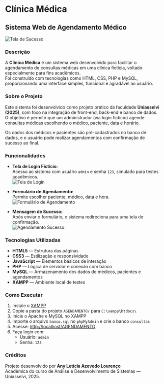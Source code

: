 # Clínica Médica  
## Sistema Web de Agendamento Médico

![Tela de Sucesso ](https://github.com//raw.githubsercontent.com/AnyLeticia/Clinica-Medica/main/imagens/sucesso.png)

### Descrição

A **Clínica Médica** é um sistema web desenvolvido para facilitar o agendamento de consultas médicas em uma clínica fictícia, voltado especialmente para fins acadêmicos.  
Foi construído com tecnologias como HTML, CSS, PHP e MySQL, proporcionando uma interface simples, funcional e agradável ao usuário.


### Sobre o Projeto

Este sistema foi desenvolvido como projeto prático da faculdade **Uniasselvi (2025)**, com foco na integração de front-end, back-end e banco de dados.
O objetivo é permitir que um administrador (via login fictício) agende consultas médicas escolhendo o médico, paciente, data e horário.

Os dados dos médicos e pacientes são pré-cadastrados no banco de dados, e o usuário pode realizar agendamentos com confirmação de sucesso ao final.


### Funcionalidades

- **Tela de Login Fictício:**  
  Acesso ao sistema com usuário `admin` e senha `123`, simulado para testes acadêmicos.  
  ![Tela de Login](https://github.com//raw.githubsercontent.com/AnyLeticia/Clinica-Medica/main/imagens/login.png)

- **Formulário de Agendamento:**  
  Permite escolher paciente, médico, data e hora.  
  ![Formulário de Agendamento](https://github.com//raw.githubsercontent.com/AnyLeticia/Clinica-Medica/main/imagens/agendamento.png)

- **Mensagem de Sucesso:**  
  Após enviar o formulário, o sistema redireciona para uma tela de confirmação.  
  ![Agendamento Sucesso](https://github.com//raw.githubsercontent.com/AnyLeticia/Clinica-Medica/main/imagens/sucesso.png)


### Tecnologias Utilizadas

- **HTML5** — Estrutura das páginas  
- **CSS3** — Estilização e responsividade  
- **JavaScript** — Elementos básicos de interação  
- **PHP** — Lógica de servidor e conexão com banco  
- **MySQL** — Armazenamento dos dados de médicos, pacientes e agendamentos  
- **XAMPP** — Ambiente local de testes


### Como Executar

1. Instale o [XAMPP](https://www.apachefriends.org/index.html)
2. Copie a pasta do projeto `AGENDAMENTO/` para `C:\xampp\htdocs\`
3. Inicie o Apache e MySQL no XAMPP
4. Importe o arquivo `banco.sql` no `phpMyAdmin` e crie o banco `consultas`
5. Acesse: [http://localhost/AGENDAMENTO](http://localhost/AGENDAMENTO)
6. Faça login com:
   - Usuário: `admin`  
   - Senha: `123`


### Créditos

Projeto desenvolvido por **Any Letícia Azevedo Lourenço**  
Acadêmica do curso de Análise e Desenvolvimento de Sistemas — Uniasselvi, 2025.
